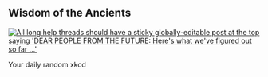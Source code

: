 ## Wisdom of the Ancients
[![All long help threads should have a sticky globally-editable post at the top saying 'DEAR PEOPLE FROM THE FUTURE: Here's what we've figured out so far ...'](https://imgs.xkcd.com/comics/wisdom_of_the_ancients.png)](https://xkcd.com/979/ "All long help threads should have a sticky globally-editable post at the top saying 'DEAR PEOPLE FROM THE FUTURE: Here's what we've figured out so far ...'")

Your daily random xkcd
